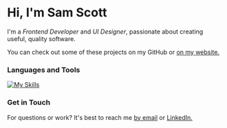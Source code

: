 # Hi, I'm Sam Scott

I'm a *Frontend Developer* and *UI Designer*, passionate about creating useful, quality software.



You can check out some of these projects on my GitHub or [on my website.](https://www.samscott.dev)

### Languages and Tools 

[![My Skills](https://skills.thijs.gg/icons?i=js,html,css,ts,svelte,tailwind,react,nextjs,figma)](https://skills.thijs.gg)

### Get in Touch

For questions or work? It's best to reach me [by email](mailto:samoscarscott@gmail.com) or [LinkedIn.](https://www.linkedin.com/in/samscott3000/)
